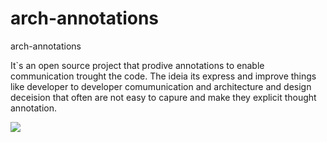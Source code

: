 arch-annotations
================

arch-annotations

It`s an open source project that prodive annotations to enable communication trought the code.
The ideia its express and improve things like developer to developer comumunication and architecture and design deceision
that often are not easy to capure and make they explicit thought annotation.

<a href="https://travis-ci.org/diegopacheco/arch-annotations"><img src="https://travis-ci.org/diegopacheco/arch-annotations.svg"></a>
